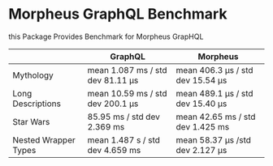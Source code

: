 # Morpheus GraphQL Benchmark

this Package Provides Benchmark for Morpheus GrapHQL

|                      | GraphQL                          | Morpheus                         |
| -------------------- | -------------------------------- | -------------------------------- |
| Mythology            | mean 1.087 ms / std dev 81.11 μs | mean 406.3 μs / std dev 15.54 μs |
| Long Descriptions    | mean 10.59 ms / std dev 200.1 μs | mean 489.1 μs / std dev 15.40 μs |
| Star Wars            | 85.95 ms / std dev 2.369 ms      | mean 42.65 ms / std dev 1.425 ms |
| Nested Wrapper Types | mean 1.487 s / std dev 4.659 ms  | mean 58.37 μs /std dev 2.127 μs  |
